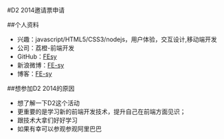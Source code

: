 #D2 2014邀请票申请

##个人资料

  * 兴趣：javascript/HTML5/CSS3/nodejs，用户体验，交互设计,移动端开发
  * 公司：荔橙-前端开发
  * GitHub：[FEsy]()
  * 新浪微博：[FE-sy](http://weibo.com/hackersy)
  * 博客：[FE-sy](http://fesy.sinaapp.com/)

##想参加D2 2014的原因

  * 想了解一下D2这个活动
  * 更重要的是学习新的前端开发技术，提升自己在前端方面见识；
  * 跟技术大拿们好好学习
  * 如果有幸可以参观参观阿里巴巴
